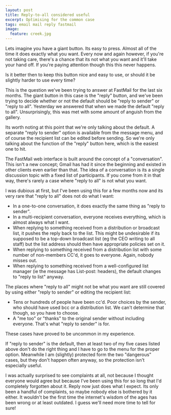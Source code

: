 ```yaml
---
layout: post
title: Reply-to-all considered useful
excerpt: Optimising for the common case
tags: email mail reply fastmail
image:
  feature: creek.jpg
---
```


Lets imagine you have a giant button. Its easy to press. Almost all of the time it does exactly what you want. Every now and again however, if you're not taking care, there's a chance that its not what you want and it'll take your hand off. If you're paying attention though this this never happens.

Is it better then to keep this button nice and easy to use, or should it be slightly harder to use every time?

This is the question we've been trying to answer at FastMail for the last six months. The giant button in this case is the "reply" button, and we've been trying to decide whether or not the default should be "reply to sender" or "reply to all". Yesterday we answered that when we made the default "reply to all". Unsurprisingly, this was met with some amount of anguish from the gallery.

Its worth noting at this point that we're only talking about the default. A separate "reply to sender" option is available from the message menu, and of course the recipient list can be edited before sending. So we're only talking about the function of the "reply" button here, which is the easiest one to hit.

The FastMail web interface is built around the concept of a "conversation". This isn't a new concept; Gmail has had it since the beginning and existed in other clients even earlier than that. The idea of a conversation is its a single discussion topic with a fixed list of participants. If you come from it in that way, there's rarely a case where "reply to all" is not what you want.

I was dubious at first, but I've been using this for a few months now and its very rare that "reply to all" does not do what I want:

* In a one-to-one conversation, it does exactly the same thing as "reply to sender".
* In a multi-recipient conversation, everyone receives everything, which is almost always what I want.
* When replying to something received from a distribution or broadcast list, it pushes the reply back to the list. This might be undesirable if its supposed to be a top-down broadcast list (eg the CEO writing to all staff) but the list address should then have appropriate policies set on it.
* When replying to something received from a distribution list with some number of non-members CC'd, it goes to everyone. Again, nobody misses out.
* When replying to something received from a well-configured list manager (ie the message has List-post: headers), the default changes to "reply to list" anyway.

The places where "reply to all" might not be what you want are still covered by using either "reply to sender" or editing the recipient list:

* Tens or hundreds of people have been cc'd. Poor choices by the sender, who should have used bcc or a distribution list. We can't determine that though, so you have to choose.
* A "me too" or "thanks" to the original sender without including everyone. That's what "reply to sender" is for.

These cases have proved to be uncommon in my experience.

If "reply to sender" is the default, then at least two of my five cases listed above don't do the right thing and I have to go to the menu for the proper option. Meanwhile I am (slightly) protected form the two "dangerous" cases, but they don't happen often anyway, so the protection isn't especially useful.

I was actually surprised to see complaints at all, not because I thought everyone would agree but because I've been using this for so long that I'd completely forgotten about it. Reply now just does what I expect. Its only been a handful of complaints, so maybe nobody else is bothered by it either. It wouldn't be the first time the internet's wisdom of the ages has been wrong or at least outdated. I guess we'll need more time to tell for sure!
